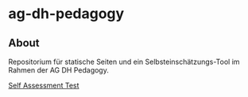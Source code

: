 # ag-dh-pedagogy

## About 

Repositorium für statische Seiten und ein Selbsteinschätzungs-Tool im Rahmen der AG DH Pedagogy.

[Self Assessment Test](https://hou2zi0.github.io/ag-dh-pedagogy/html/self-assessment.html)
